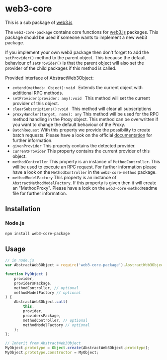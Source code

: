 # web3-core

This is a sub package of [web3.js][repo]

The ```web3-core-package``` contains core functions for [web3.js][repo] packages. This package should be used
if someone wants to implement a new web3 package. 

If you implement your own web3 package then don't forget to add the ```setProvider()``` method to the parent object. 
This because the default behaviour of ```setProvider()``` is that the parent object will also set the provider of the child packages if this method is called.

Provided interface of AbstractWeb3Object:

- ```extend(methods: Object):void ``` Extends the current object with additional RPC methods.
- ```setProvider(provider: any):void ``` This method will set the current provider of this object.
- ```clearSubscriptions():void ``` This method will clear all subscriptions
- ```proxyHandler(target, name): any``` This method will be used for the RPC method handling in the Proxy object. This method can be overwritten if you want to change the default behaviour of the Proxy.
- ```BatchRequest``` With this property we provide the possibility to create batch requests. Please have a look on the official [documentation][docs] for further information.
- ```givenProvider``` This property contains the detected provider.
- ```currentProvider``` This property contains the current provider of this object.
- ```methodController``` This property is an instance of ```MethodController```. This will be used to execute an RPC request. For further information please have a look on the ```MethodController``` in the ```web3-core-method``` package.
- ```methodModelFactory``` This property is an instance of ```AbstractMethodModelFactory```. If this property is given then it will create an "MethodProxy". Please have a look on the ```web3-core-method```readme file for further information.

## Installation

### Node.js

```bash
npm install web3-core-package
```

## Usage

```js
// in node.js
var AbstractWeb3Object = require('web3-core-package').AbstractWeb3Object;

function MyObject (
    provider,
    providersPackage,
    methodController, // optional
    methodModelFactory // optional
) {
    AbstractWeb3Object.call(
        this,
        provider,
        providersPackage,
        methodController, // optional
        methodModelFactory // optional
    );
};

// Inherit from AbstractWeb3Object
MyObject.prototype = Object.create(AbstractWeb3Object.prototype);
MyObject.prototype.constructor = MyObject;
```

[docs]: http://web3js.readthedocs.io/en/1.0/
[repo]: https://github.com/ethereum/web3.js
